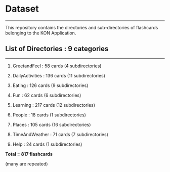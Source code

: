 # Dataset
---
This repository contains the directories and sub-directories of flashcards belonging to the KON Application.

## List of Directories : 9 categories
---
1. GreetandFeel : 58 cards
(4 subdirectories)

2. DailyActivities : 136 cards 
(11 subdirectories)

3. Eating : 126 cards 
(9 subdirectories)

4. Fun : 62 cards 
(6 subdirectories)

5. Learning : 217 cards 
(12 subdirectories)

6. People : 18 cards 
(1 subdirectories)

7. Places : 105 cards 
(16 subdirectories)

8. TimeAndWeather : 71 cards 
(7 subdirectories)

9. Help : 24 cards 
(1 subdirectories)

**Total = 817 flashcards**

(many are repeated)

